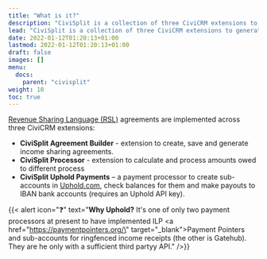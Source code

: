 ```yaml
---
title: "What is it?"
description: "CiviSplit is a collection of three CiviCRM extensions to generate, store and process income-sharing agreements, using Revenue Sharing Language (RSL)"
lead: "CiviSplit is a collection of three CiviCRM extensions to generate, store and process income-sharing agreements, using Revenue Sharing Language."
date: 2022-01-12T01:20:13+01:00
lastmod: 2022-01-12T01:20:13+01:00
draft: false
images: []
menu: 
  docs:
    parent: "civisplit"
weight: 10
toc: true
---
```

[Revenue Sharing Language (RSL)](/docs/rsl/) agreements are implemented across three CiviCRM extensions:
 - **CiviSplit Agreement Builder** - extension to create, save and generate income sharing agreements.
 - **CiviSplit Processor** - extension to calculate and process amounts owed to different process
 - **CiviSplit Uphold Payments** – a payment processor to create sub-accounts in [Uphold.com](https://uphold.com), check balances for them and make payouts to IBAN bank accounts (requires an Uphold API key).

 {{< alert icon="❓" text="<strong>Why Uphold?</strong> It's one of only two payment processors at present to have implemented ILP <a href=\"https://paymentpointers.org/\" target=\"_blank\">Payment Pointers</a> and sub-accounts for ringfenced income receipts (the other is Gatehub). They are he only with a sufficient third partyy API." />}}
